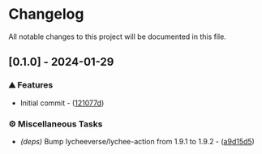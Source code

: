 <!-- textlint-disable -->
# Changelog

All notable changes to this project will be documented in this file.

## [0.1.0] - 2024-01-29

### ⛰️  Features

- Initial commit - ([121077d](https://github.com/balling-dev/ansible-role-bacula/commit/121077d7e3dc82fe97828587dba97d8360979530))

### ⚙️ Miscellaneous Tasks

- *(deps)* Bump lycheeverse/lychee-action from 1.9.1 to 1.9.2 - ([a9d15d5](https://github.com/balling-dev/ansible-role-bacula/commit/a9d15d5e2288c045f199bd4202d58abff28766b7))

<!-- generated by git-cliff -->
<!-- textlint-enable -->
